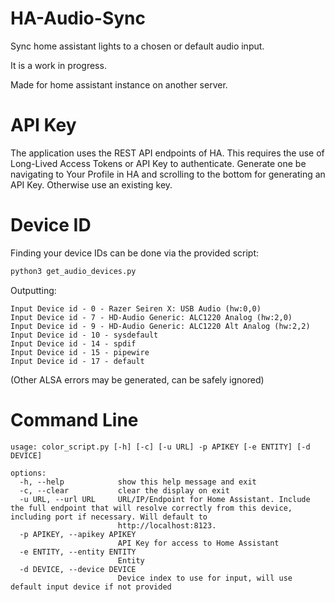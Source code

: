 # HA-Audio-Sync
Sync home assistant lights to a chosen or default audio input.

It is a work in progress.

Made for home assistant instance on another server.

# API Key

The application uses the REST API endpoints of HA. This requires the use of Long-Lived Access Tokens or API Key to authenticate. Generate one be navigating to Your Profile in HA and scrolling to the bottom for generating an API Key. Otherwise use an existing key.

# Device ID

Finding your device IDs can be done via the provided script:

```bash
python3 get_audio_devices.py
```

Outputting:
```
Input Device id - 0 - Razer Seiren X: USB Audio (hw:0,0)
Input Device id - 7 - HD-Audio Generic: ALC1220 Analog (hw:2,0)
Input Device id - 9 - HD-Audio Generic: ALC1220 Alt Analog (hw:2,2)
Input Device id - 10 - sysdefault
Input Device id - 14 - spdif
Input Device id - 15 - pipewire
Input Device id - 17 - default
```
(Other ALSA errors may be generated, can be safely ignored)

# Command Line
```
usage: color_script.py [-h] [-c] [-u URL] -p APIKEY [-e ENTITY] [-d DEVICE]

options:
  -h, --help            show this help message and exit
  -c, --clear           clear the display on exit
  -u URL, --url URL     URL/IP/Endpoint for Home Assistant. Include the full endpoint that will resolve correctly from this device, including port if necessary. Will default to
                        http://localhost:8123.
  -p APIKEY, --apikey APIKEY
                        API Key for access to Home Assistant
  -e ENTITY, --entity ENTITY
                        Entity
  -d DEVICE, --device DEVICE
                        Device index to use for input, will use default input device if not provided
```